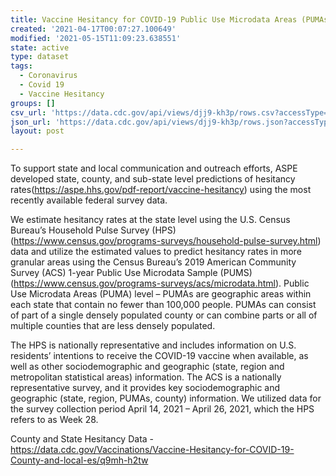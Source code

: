 ```yaml
---
title: Vaccine Hesitancy for COVID-19 Public Use Microdata Areas (PUMAs)
created: '2021-04-17T00:07:27.100649'
modified: '2021-05-15T11:09:23.638551'
state: active
type: dataset
tags:
  - Coronavirus
  - Covid 19
  - Vaccine Hesitancy
groups: []
csv_url: 'https://data.cdc.gov/api/views/djj9-kh3p/rows.csv?accessType=DOWNLOAD'
json_url: 'https://data.cdc.gov/api/views/djj9-kh3p/rows.json?accessType=DOWNLOAD'
layout: post

---
```

To support state and local communication and outreach efforts, ASPE developed state, county, and sub-state level predictions of hesitancy rates(https://aspe.hhs.gov/pdf-report/vaccine-hesitancy) using the most recently available federal survey data.

We estimate hesitancy rates at the state level using the U.S. Census Bureau’s Household Pulse Survey (HPS)(https://www.census.gov/programs-surveys/household-pulse-survey.html) data and utilize the estimated values to predict hesitancy rates in more granular areas using the Census Bureau’s 2019 American Community Survey (ACS) 1-year Public Use Microdata Sample (PUMS)(https://www.census.gov/programs-surveys/acs/microdata.html). Public Use Microdata Areas (PUMA) level – PUMAs are geographic areas within each state that contain no fewer than 100,000 people. PUMAs can consist of part of a single densely populated county or can combine parts or all of multiple counties that are less densely populated.

The HPS is nationally representative and includes information on U.S. residents’ intentions to receive the COVID-19 vaccine when available, as well as other sociodemographic and geographic (state, region and metropolitan statistical areas) information. The ACS is a nationally representative survey, and it provides key sociodemographic and geographic (state, region, PUMAs, county) information. We utilized data for the survey collection period April 14, 2021 – April 26, 2021, which the HPS refers to as Week 28.


County and State Hesitancy Data - https://data.cdc.gov/Vaccinations/Vaccine-Hesitancy-for-COVID-19-County-and-local-es/q9mh-h2tw
